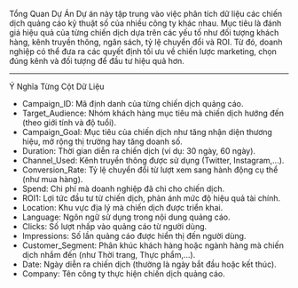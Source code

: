 Tổng Quan Dự Án
Dự án này tập trung vào việc phân tích dữ liệu các chiến dịch quảng cáo kỹ thuật số của nhiều công ty khác nhau. Mục tiêu là đánh giá hiệu quả của từng chiến dịch dựa trên các yếu tố như đối tượng khách hàng, kênh truyền thông, ngân sách, tỷ lệ chuyển đổi và ROI. Từ đó, doanh nghiệp có thể đưa ra các quyết định tối ưu về chiến lược marketing, chọn đúng kênh và đối tượng để đầu tư hiệu quả hơn.
________________________________________
Ý Nghĩa Từng Cột Dữ Liệu
-	Campaign_ID: Mã định danh của từng chiến dịch quảng cáo.
-	Target_Audience: Nhóm khách hàng mục tiêu mà chiến dịch hướng đến (theo giới tính và độ tuổi).
-	Campaign_Goal: Mục tiêu của chiến dịch như tăng nhận diện thương hiệu, mở rộng thị trường hay tăng doanh số.
-	Duration: Thời gian diễn ra chiến dịch (ví dụ: 30 ngày, 60 ngày).
-	Channel_Used: Kênh truyền thông được sử dụng (Twitter, Instagram,...).
-	Conversion_Rate: Tỷ lệ chuyển đổi từ lượt xem sang hành động cụ thể (như mua hàng).
-	Spend: Chi phí mà doanh nghiệp đã chi cho chiến dịch.
-	ROI1: Lợi tức đầu tư từ chiến dịch, phản ánh mức độ hiệu quả tài chính.
-	Location: Khu vực địa lý mà chiến dịch được triển khai.
-	Language: Ngôn ngữ sử dụng trong nội dung quảng cáo.
-	Clicks: Số lượt nhấp vào quảng cáo từ người dùng.
-	Impressions: Số lần quảng cáo được hiển thị đến người dùng.
-	Customer_Segment: Phân khúc khách hàng hoặc ngành hàng mà chiến dịch nhắm đến (như Thời trang, Thực phẩm,...).
-	Date: Ngày diễn ra chiến dịch (thường là ngày bắt đầu hoặc kết thúc).
-	Company: Tên công ty thực hiện chiến dịch quảng cáo.
